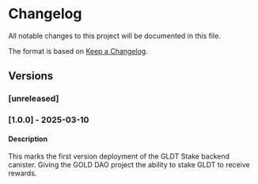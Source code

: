 # Changelog

All notable changes to this project will be documented in this file.

The format is based on [Keep a Changelog](https://keepachangelog.com/en/1.0.0/).

## Versions

### [unreleased]

### [1.0.0] - 2025-03-10

#### Description

This marks the first version deployment of the GLDT Stake backend canister. Giving the GOLD DAO project the ability to stake GLDT to receive rewards.
